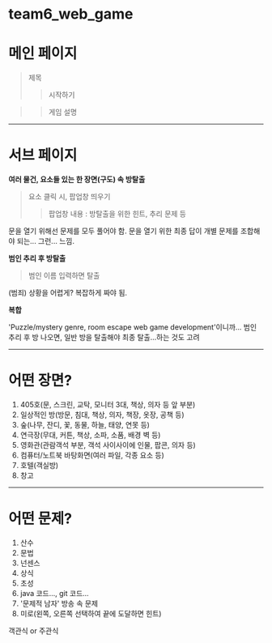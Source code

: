 # team6_web_game



# 메인 페이지

> 제목
>	> 시작하기

>	> 게임 설명

***

# 서브 페이지

**여러 물건, 요소들 있는 한 장면(구도) 속 방탈출**
> 요소 클릭 시, 팝업창 띄우기
>	> 팝업창 내용 : 방탈출을 위한 힌트, 추리 문제 등

문을 열기 위해선 문제를 모두 풀어야 함.
문을 열기 위한 최종 답이 개별 문제를 조합해야 되는... 그런... 느낌.


**범인 추리 후 방탈출**
> 범인 이름 입력하면 탈출

(범죄) 상황을 어렵게? 복잡하게 짜야 됨.


**복합**

'Puzzle/mystery genre, room escape web game development'이니까...
범인 추리 후 방 나오면, 일반 방을 탈출해야 최종 탈출...하는 것도 고려


***

# 어떤 장면?

1. 405호(문, 스크린, 교탁, 모니터 3대, 책상, 의자 등 앞 부분)
2. 일상적인 방(방문, 침대, 책상, 의자, 책장, 옷장, 공책 등)
3. 숲(나무, 잔디, 꽃, 동물, 하늘, 태양, 연못 등)
4. 연극장(무대, 커튼, 책상, 소파, 소품, 배경 벽 등)
5. 영화관(관람객석 부분, 객석 사이사이에 인물, 팝콘, 의자 등)
6. 컴퓨터/노트북 바탕화면(여러 파일, 각종 요소 등)
7. 호텔(객실방)
8. 창고


***

# 어떤 문제?

1. 산수
2. 문법
3. 넌센스
4. 상식
5. 초성
6. java 코드..., git 코드...
7. '문제적 남자' 방송 속 문제
8. 미로(왼쪽, 오른쪽 선택하여 끝에 도달하면 힌트)

객관식 or 주관식

